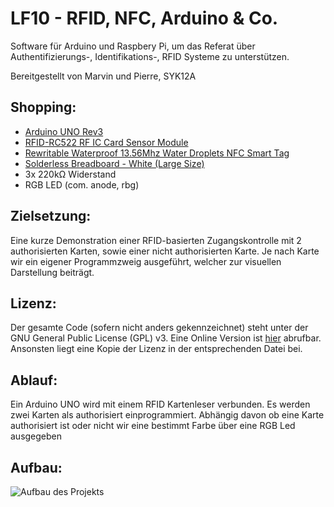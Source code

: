 LF10 - RFID, NFC, Arduino & Co.
===============================

Software für Arduino und Raspbery Pi, um das Referat über Authentifizierungs-,
Identifikations-, RFID Systeme zu unterstützen.

Bereitgestellt von Marvin und Pierre, SYK12A


Shopping:
---------

+ [Arduino UNO Rev3][1]
+ [RFID-RC522 RF IC Card Sensor Module][2]
+ [Rewritable Waterproof 13.56Mhz Water Droplets NFC Smart Tag][3]
+ [Solderless Breadboard - White (Large Size)][4]
+ 3x 220kΩ Widerstand
+ RGB LED (com. anode, rbg)

[1]: <http://store.arduino.cc/product/A000066>

[2]: <http://eud.dx.com/product/rfid-rc522-rf-ic-card-sensor-module-blue-silver-844203517#.VDvDGxaNAbc>

[3]: <http://eud.dx.com/product/rewritable-waterproof-13-56mhz-water-droplets-nfc-tag-transparent-copper-red-844234180#.VDvDHxaNAbc>

[4]:http://eud.dx.com/product/solderless-breadboard-white-large-size-844121529

Zielsetzung:
---------
Eine kurze Demonstration einer RFID-basierten Zugangskontrolle mit 2
authorisierten Karten, sowie einer nicht authorisierten Karte. Je nach Karte wir
ein eigener Programmzweig ausgeführt, welcher zur visuellen Darstellung
beiträgt.


Lizenz:
---------
Der gesamte Code (sofern nicht anders gekennzeichnet) steht unter
der GNU General Public License (GPL) v3. Eine Online Version ist [hier][4]
abrufbar. Ansonsten liegt eine Kopie der Lizenz in der entsprechenden Datei bei.

[4]: <https://www.gnu.org/copyleft/gpl.html>

Ablauf:
---------
Ein Arduino UNO wird mit einem RFID Kartenleser verbunden. Es werden zwei Karten als authorisiert einprogrammiert. Abhängig davon ob eine Karte authorisiert ist oder nicht wir eine bestimmt Farbe über eine RGB Led ausgegeben

Aufbau:
---------
![Aufbau des Projekts](http://i.imgur.com/hCirT89.png)
